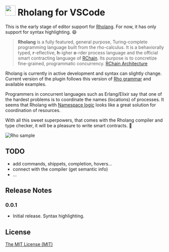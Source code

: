 # <img src="https://github.com/tgrospic/rholang-vscode/raw/master/assets/rchain.png" width="32px"></img> Rholang for VSCode

<!-- ![beta][beta-badge] VSCode restriction for SVG in README -->

This is the early stage of editor support for [Rholang][rho-github]. For now, it has only support for syntax highlighting. :smile:

> **Rholang** is a fully featured, general purpose, Turing-complete programming language built from the rho-calculus. It is a behaviorally typed, **r**-eflective, **h**-igher **o**-rder process language and the official smart contracting language of [RChain][rchain-coop]. Its purpose is to concretize fine-grained, programmatic concurrency. [RChain Architecture][arch-rholang]

Rholang is currently in active development and syntax can slightly change. Current version of the plugin follows this version of [Rho grammar][rho-bnf-origin] and available examples.

Programmers in concurrent languages such as Erlang/Elixir say that one of the hardest problems is to coordinate the names (locations) of processes. It seems that Rholang with [Namespace logic][arch-namespace-logic] looks like a great solution for coordination of resources.

With all this sweet superpowers, that comes with the Rholang compiler and type checker, it will be a pleasure to write smart contracts. :lollipop:

![Rho sample][screenshot]

## TODO

- add commands, shippets, completion, hovers...
- connect with the compiler (get semantic info)
- ...

## Release Notes

### 0.0.1
- Initial release. Syntax highlighting.

## License

[The MIT License (MIT)][license]

[releases]: https://github.com/tgrospic/rholang-vscode/releases
[rchain-coop]: https://www.rchain.coop
[rho-github]: https://github.com/rchain/rchain/tree/master/rholang
[rho-bnf-origin]: https://github.com/rchain/rchain/blob/243a3fd7b1d7f1b9669920da80f419e84fbd02b6/rholang/src/main/bnfc/rholang_mercury.cf
[arch-rholang]: http://rchain-architecture.readthedocs.io/en/latest/contracts/contract-design.html#rholang-a-concurrent-language
[arch-namespace-logic]: http://rchain-architecture.readthedocs.io/en/latest/contracts/namespaces.html#namespace-logic
[tuplespaces-to-picalculus]: http://mobile-process-calculi-for-programming-the-new-blockchain.readthedocs.io/en/latest/actors-tuples-and-pi.html#from-tuplespaces-to-calculus

[beta-badge]: https://cdn.rawgit.com/tgrospic/rholang-vscode/master/assets/beta-0.0.1.svg
[screenshot]: https://github.com/tgrospic/rholang-vscode/raw/master/assets/rho-vscode-sample.png
[license]: https://github.com/tgrospic/rholang-vscode/blob/master/LICENSE

